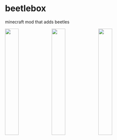 # beetlebox
minecraft mod that adds beetles

<div>
<a href="https://discord.gg/V8E5enUqRH"><img src="https://volbot.neocities.org/images/stickers/discord.png" style="width:30%"></a>
<a href="https://modrinth.com/mod/beetlebox"><img src="https://volbot.neocities.org/images/stickers/modrinth.png" style="width:30%"></a>
<a href="https://www.curseforge.com/minecraft/mc-mods/beetlebox"><img src="https://volbot.neocities.org/images/stickers/curseforge.png" style="width:30%"></a>
</div>
